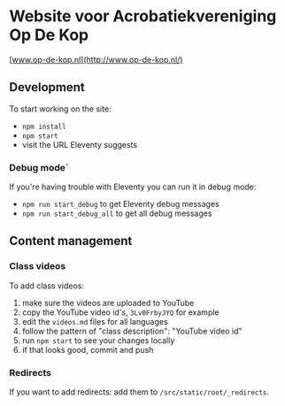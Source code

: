 # Website voor Acrobatiekvereniging Op De Kop

[www.op-de-kop.nl](http://www.op-de-kop.nl/)

## Development

To start working on the site:

- `npm install`
- `npm start`
- visit the URL Eleventy suggests

### Debug mode`

If you're having trouble with Eleventy you can run it in debug mode:

- `npm run start_debug` to get Eleventy debug messages
- `npm run start_debug_all` to get all debug messages

## Content management

### Class videos

To add class videos:

1. make sure the videos are uploaded to YouTube
1. copy the YouTube video id's, `3Lv0FrbyJYQ` for example
1. edit the `videos.md` files for all languages
1. follow the pattern of "class description": "YouTube video id"
1. run `npm start` to see your changes locally
1. if that looks good, commit and push

### Redirects

If you want to add redirects: add them to `/src/static/root/_redirects`.
